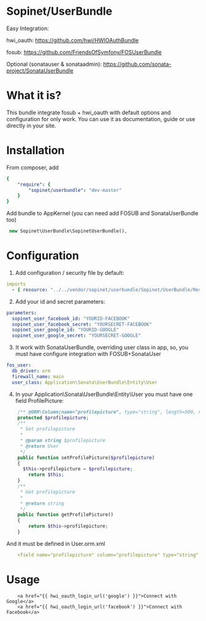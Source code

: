 Sopinet/UserBundle
==================

Easy Integration:

hwi_oauth: https://github.com/hwi/HWIOAuthBundle

fosub: https://github.com/FriendsOfSymfony/FOSUserBundle

Optional (sonatauser & sonataadmin): https://github.com/sonata-project/SonataUserBundle


What it is?
===========

This bundle integrate fosub + hwi_oauth with default options and configuration for only work. You can use it as documentation, guide or use directly in your site.

Installation
============

From composer, add 
```yaml
{
    "require": {
        "sopinet/userbundle": "dev-master"
    }
}
```
Add bundle to AppKernel (you can need add FOSUB and SonataUserBundle too)
```php
 new Sopinet\UserBundle\SopinetUserBundle(),
```


Configuration
=============

1. Add configuration / security file by default:

```yaml
imports
  - { resource: "../../vendor/sopinet/userbundle/Sopinet/UserBundle/Resources/config/config.yml" } 
```

2. Add your id and secret parameters:

```yaml
parameters:
  sopinet_user_facebook_id: "YOURID-FACEBOOK"
  sopinet_user_facebook_secret: "YOURSECRET-FACEBOOK"
  sopinet_user_google_id: "YOURID-GOOGLE"
  sopinet_user_google_secret: "YOURSECRET-GOOGLE"
```

3. It work with SonataUserBundle, overriding user class in app, so, you must have configure integration with FOSUB+SonataUser

```yaml
fos_user:
  db_driver: orm
  firewall_name: main
  user_class: Application\Sonata\UserBundle\Entity\User
```

4. In your Application\Sonata\UserBundle\Entity\User you must have one field ProfilePicture:

```php
    /** @ORM\Column(name="profilepicture", type="string", length=500, nullable=true) */
    protected $profilepicture;
    /**
     * Set profilepicture
     *
     * @param string $profilepicture
     * @return User
     */
    public function setProfilePicture($profilepicture)
    {
      $this->profilepicture = $profilepicture;
    	return $this;
    }
    /**
     * Get profilepicture
     *
     * @return string
     */
    public function getProfilePicture()
    {
    	return $this->profilepicture;
    }
```

And it must be defined in User.orm.xml

```yaml
    <field name="profilepicture" column="profilepicture" type="string" length="500" nullable="true"></field>
```

Usage
=====

```twig
    <a href="{{ hwi_oauth_login_url('google') }}">Connect with Google</a>
    <a href="{{ hwi_oauth_login_url('facebook') }}">Connect with Facebook</a>
```
